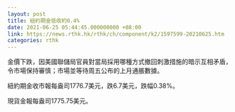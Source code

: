 ```yaml
---
layout: post
title: 紐約期金低收約0.4%
date: 2021-06-25 05:44:45.000000000 +08:00
link: https://news.rthk.hk/rthk/ch/component/k2/1597599-20210625.htm
categories: rthk
---
```


金價下跌，因美國聯儲局官員對當局採用哪種方式撤回刺激措施的暗示互相矛盾，令市場保持審慎；市場並等待周五公布的上月通脹數據。

紐約期金收市報每盎司1776.7美元，跌6.7美元，跌幅0.38%。

現貨金報每盎司1775.75美元。
